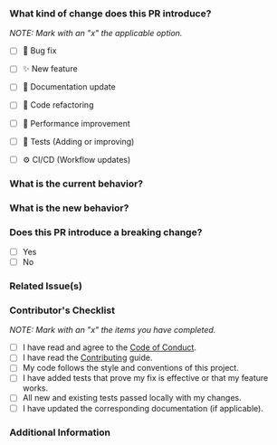 <!--
Thank you for your contribution!
Please provide as much information as possible.
-->

### What kind of change does this PR introduce?
*NOTE: Mark with an "x" the applicable option.*

- [ ] 🐞 Bug fix
- [ ] ✨ New feature
- [ ] 📖 Documentation update
- [ ] 💎 Code refactoring
- [ ] 🚀 Performance improvement
- [ ] 🧪 Tests (Adding or improving)
- [ ] ⚙️ CI/CD (Workflow updates)



### What is the current behavior?
<!--
Please describe the current behavior that you are modifying.

If applicable, link to the related issue. Ex: "Currently, login fails when... (see #123)"
-->



### What is the new behavior?
<!--
Please describe the behavior that this PR introduces.
-->


### Does this PR introduce a breaking change?

- [ ] Yes
- [ ] No

<!--
If yes, please describe the impact and migration path below.
-->



### Related Issue(s)
<!--
Please link the issue that this PR resolves. Use a keyword like "Closes" to automatically close the issue.
Ex: Closes #123, Fixes #456
-->



### Contributor's Checklist
*NOTE: Mark with an "x" the items you have completed.*

- [ ] I have read and agree to the [Code of Conduct](https://docs.opiasec.com/docs/governance/code-of-conduct).
- [ ] I have read the [Contributing](https://docs.opiasec.com/docs/governance/CONTRIBUTING) guide.
- [ ] My code follows the style and conventions of this project.
- [ ] I have added tests that prove my fix is effective or that my feature works.
- [ ] All new and existing tests passed locally with my changes.
- [ ] I have updated the corresponding documentation (if applicable).

### Additional Information
<!--
Any other information that is important to this PR, such as before/after screenshots for UI changes.
-->

